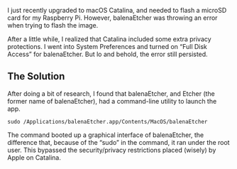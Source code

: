 I just recently upgraded to macOS Catalina, and needed to flash a microSD card
for my Raspberry Pi. However, balenaEtcher was throwing an error when trying to
flash the image.

After a little while, I realized that Catalina included some extra privacy protections.
I went into System Preferences and turned on “Full Disk Access” for balenaEtcher.
But lo and behold, the error still persisted.

## The Solution

After doing a bit of research, I found that balenaEtcher, and Etcher (the former
name of balenaEtcher), had a command-line utility to launch the app.

`sudo /Applications/balenaEtcher.app/Contents/MacOS/balenaEtcher`

The command booted up a graphical interface of balenaEtcher, the difference that,
because of the “sudo” in the command, it ran under the root user. This bypassed
the security/privacy restrictions placed (wisely) by Apple on Catalina.
